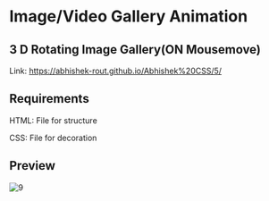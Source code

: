 # Image/Video Gallery Animation
 
 ## 3 D Rotating Image Gallery(ON Mousemove)
 
 Link: https://abhishek-rout.github.io/Abhishek%20CSS/5/
 
 ## Requirements
 
 HTML: File for structure
 
 CSS: File for decoration

 ## Preview

![9](https://user-images.githubusercontent.com/64718836/93165812-b2e90180-f73a-11ea-922e-71455dc6d23a.PNG)
